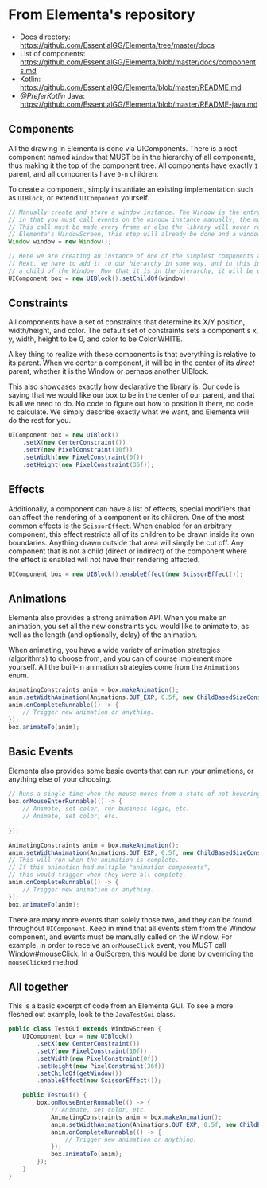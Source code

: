 # From Elementa's repository

- Docs directory: <https://github.com/EssentialGG/Elementa/tree/master/docs> 
- List of components: <https://github.com/EssentialGG/Elementa/blob/master/docs/components.md>
- Kotlin: <https://github.com/EssentialGG/Elementa/blob/master/README.md>
- *@PreferKotlin* Java: <https://github.com/EssentialGG/Elementa/blob/master/README-java.md>

## Components

All the drawing in Elementa is done via UIComponents. There is a root component named `Window`
that MUST be in the hierarchy of all components, thus making it the top of the component tree.
All components have exactly `1` parent, and all components have `0-n` children.

To create a component, simply instantiate an existing implementation such as `UIBlock`,
or extend `UIComponent` yourself.
```java
// Manually create and store a window instance. The Window is the entry point for Elementa's event system,
// in that you must call events on the window instance manually, the most common of which would be Window#draw.
// This call must be made every frame or else the library will never render your components. If your Gui extends
// Elementa's WindowScreen, this step will already be done and a window will be provided.
Window window = new Window();

// Here we are creating an instance of one of the simplest components available, a UIBlock.
// Next, we have to add it to our hierarchy in some way, and in this instance we want it to be
// a child of the Window. Now that it is in the hierarchy, it will be drawn when we render our Window.
UIComponent box = new UIBlock().setChildOf(window);
```

## Constraints

All components have a set of constraints that determine its X/Y position, width/height, and color.
The default set of constraints sets a component's x, y, width, height to be 0, and color to be Color.WHITE.

A key thing to realize with these components is that everything is relative to its parent. When we
center a component, it will be in the center of its _direct_ parent, whether it is the Window or
perhaps another UIBlock.

This also showcases exactly how declarative the library is. Our code is saying that we would like our box
to be in the center of our parent, and that is all we need to do. No code to figure out how to position it there,
no code to calculate. We simply describe exactly what we want, and Elementa will do the rest for you.

```java
UIComponent box = new UIBlock()
    .setX(new CenterConstraint())
    .setY(new PixelConstraint(10f))
    .setWidth(new PixelConstraint(0f))
    .setHeight(new PixelConstraint(36f));
```

## Effects

Additionally, a component can have a list of effects, special modifiers that can affect the rendering of
a component or its children. One of the most common effects is the `ScissorEffect`. When enabled for
an arbitrary component, this effect restricts all of its children to be drawn inside its own boundaries.
Anything drawn outside that area will simply be cut off. Any component that is not a child (direct or indirect)
of the component where the effect is enabled will not have their rendering affected.

```java
UIComponent box = new UIBlock().enableEffect(new ScissorEffect());
```

## Animations

Elementa also provides a strong animation API. When you make an animation, you set all the
new constraints you would like to animate to, as well as the length (and optionally, delay)
of the animation.

When animating, you have a wide variety of animation strategies (algorithms) to choose from, and you can
of course implement more yourself. All the built-in animation strategies come from
the `Animations` enum.

```java
AnimatingConstraints anim = box.makeAnimation();
anim.setWidthAnimation(Animations.OUT_EXP, 0.5f, new ChildBasedSizeConstraint(2f));
anim.onCompleteRunnable(() -> {
    // Trigger new animation or anything.
});
box.animateTo(anim);
``` 

## Basic Events

Elementa also provides some basic events that can run your animations, or anything else of your choosing.

```java
// Runs a single time when the mouse moves from a state of not hovering to hovering.
box.onMouseEnterRunnable(() -> {
    // Animate, set color, run business logic, etc.
    // Animate, set color, etc.
    
});

AnimatingConstraints anim = box.makeAnimation();
anim.setWidthAnimation(Animations.OUT_EXP, 0.5f, new ChildBasedSizeConstraint(2f));
// This will run when the animation is complete.
// If this animation had multiple "animation components",
// this would trigger when they were all complete.
anim.onCompleteRunnable(() -> {
    // Trigger new animation or anything.
});
box.animateTo(anim);
```

There are many more events than solely those two, and they can be found throughout `UIComponent`.
Keep in mind that all events stem from the Window component, and events must be manually
called on the Window. For example, in order to receive an `onMouseClick` event,
you MUST call Window#mouseClick. In a GuiScreen, this would be done by overriding the `mouseClicked`
method.

## All together

This is a basic excerpt of code from an Elementa GUI. To see a more fleshed out
example, look to the `JavaTestGui` class.

```java
public class TestGui extends WindowScreen {
    UIComponent box = new UIBlock()
        .setX(new CenterConstraint())
        .setY(new PixelConstraint(10f))
        .setWidth(new PixelConstraint(0f))
        .setHeight(new PixelConstraint(36f))
        .setChildOf(getWindow())
        .enableEffect(new ScissorEffect());

    public TestGui() {
        box.onMouseEnterRunnable(() -> {
            // Animate, set color, etc.
            AnimatingConstraints anim = box.makeAnimation();
            anim.setWidthAnimation(Animations.OUT_EXP, 0.5f, new ChildBasedSizeConstraint(2f));
            anim.onCompleteRunnable(() -> {
                // Trigger new animation or anything.
            });
            box.animateTo(anim);
        });
    }
}
```

